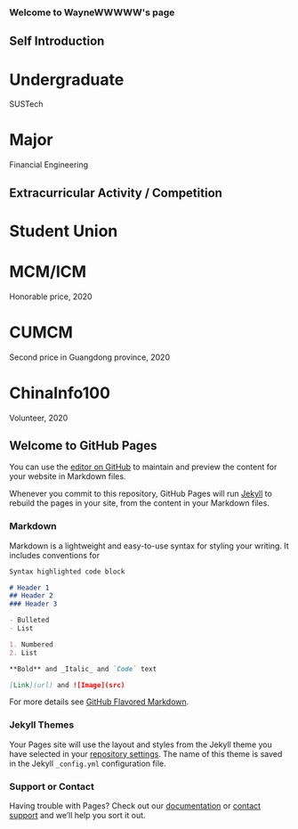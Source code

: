 ### Welcome to WayneWWWWW's page

## Self Introduction
# Undergraduate
  SUSTech
# Major
  Financial Engineering

## Extracurricular Activity / Competition
# Student Union
# MCM/ICM
  Honorable price, 2020
# CUMCM
  Second price in Guangdong province, 2020
# ChinaInfo100
  Volunteer, 2020



## Welcome to GitHub Pages

You can use the [editor on GitHub](https://github.com/WayneWWWWW/WayneWWWWW.github.io/edit/main/README.md) to maintain and preview the content for your website in Markdown files.

Whenever you commit to this repository, GitHub Pages will run [Jekyll](https://jekyllrb.com/) to rebuild the pages in your site, from the content in your Markdown files.

### Markdown

Markdown is a lightweight and easy-to-use syntax for styling your writing. It includes conventions for

```markdown
Syntax highlighted code block

# Header 1
## Header 2
### Header 3

- Bulleted
- List

1. Numbered
2. List

**Bold** and _Italic_ and `Code` text

[Link](url) and ![Image](src)
```

For more details see [GitHub Flavored Markdown](https://guides.github.com/features/mastering-markdown/).

### Jekyll Themes

Your Pages site will use the layout and styles from the Jekyll theme you have selected in your [repository settings](https://github.com/WayneWWWWW/WayneWWWWW.github.io/settings/pages). The name of this theme is saved in the Jekyll `_config.yml` configuration file.

### Support or Contact

Having trouble with Pages? Check out our [documentation](https://docs.github.com/categories/github-pages-basics/) or [contact support](https://support.github.com/contact) and we’ll help you sort it out.
